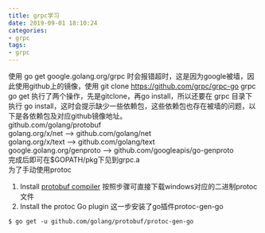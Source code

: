 ```yaml
---
title: grpc学习
date: 2019-09-01 18:10:24
categories:
- grpc
tags: 
- grpc
---
```


使用 go get google.golang.org/grpc 时会报错超时，这是因为google被墙，因此使用github上的镜像，使用 git clone https://github.com/grpc/grpc-go grpc  
go get 执行了两个操作，先是gitclone，再go install，所以还要在 grpc 目录下执行 go install，这时会提示缺少一些依赖包，这些依赖包也存在被墙的问题，以下是各依赖包及对应github镜像地址。  
github.com/golang/protobuf  
golang.org/x/net --> github.com/golang/net  
golang.org/x/text --> github.com/golang/text  
google.golang.org/genproto --> github.com/googleapis/go-genproto  
完成后即可在$GOPATH/pkg下见到grpc.a  
为了手动使用protoc  
1. Install [protobuf compiler](https://github.com/google/protobuf/blob/master/README.md#protocol-compiler-installation)
按照步骤可直接下载windows对应的二进制protoc文件
1. Install the protoc Go plugin
这一步安装了go插件protoc-gen-go
```
$ go get -u github.com/golang/protobuf/protoc-gen-go
```
